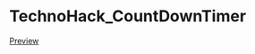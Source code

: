 # TechnoHack_CountDownTimer
<a href="https://webdev-siddharth.github.io/TechnoHack_CountDownTimer/">Preview</a>
